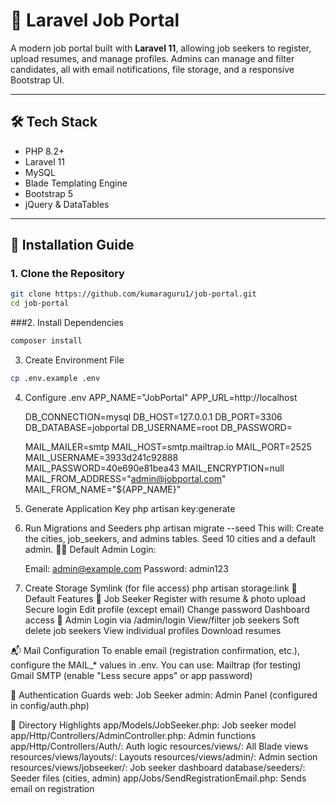# 💼 Laravel Job Portal

A modern job portal built with **Laravel 11**, allowing job seekers to register, upload resumes, and manage profiles. Admins can manage and filter candidates, all with email notifications, file storage, and a responsive Bootstrap UI.

---

## 🛠️ Tech Stack

- PHP 8.2+
- Laravel 11
- MySQL
- Blade Templating Engine
- Bootstrap 5
- jQuery & DataTables

---

## 🚀 Installation Guide

### 1. Clone the Repository

```bash
git clone https://github.com/kumaraguru1/job-portal.git
cd job-portal
```
###2. Install Dependencies
```bash
composer install
```
3. Create Environment File
```bash
cp .env.example .env
```
4. Configure .env
   APP_NAME="JobPortal"
   APP_URL=http://localhost

   DB_CONNECTION=mysql
   DB_HOST=127.0.0.1
   DB_PORT=3306
   DB_DATABASE=jobportal
   DB_USERNAME=root
   DB_PASSWORD=

   MAIL_MAILER=smtp
   MAIL_HOST=smtp.mailtrap.io
   MAIL_PORT=2525
   MAIL_USERNAME=3933d241c92888
   MAIL_PASSWORD=40e690e81bea43
   MAIL_ENCRYPTION=null
   MAIL_FROM_ADDRESS="admin@jobportal.com"
   MAIL_FROM_NAME="${APP_NAME}"
5. Generate Application Key
   php artisan key:generate
6. Run Migrations and Seeders
   php artisan migrate --seed
    This will:
        Create the cities, job_seekers, and admins tables.
        Seed 10 cities and a default admin.
🧑‍💼 Default Admin Login:

    Email: admin@example.com
    Password: admin123
7. Create Storage Symlink (for file access)
   php artisan storage:link
🧪 Default Features
👤 Job Seeker
    Register with resume & photo upload
    Secure login
    Edit profile (except email)
    Change password
    Dashboard access
🔐 Admin
    Login via /admin/login
    View/filter job seekers
    Soft delete job seekers
    View individual profiles
    Download resumes

📬 Mail Configuration
    To enable email (registration confirmation, etc.), configure the MAIL_* values in .env.
    You can use:
    Mailtrap (for testing)
    Gmail SMTP (enable "Less secure apps" or app password)

🔐 Authentication Guards
    web: Job Seeker 
    admin: Admin Panel (configured in config/auth.php)

📂 Directory Highlights
    app/Models/JobSeeker.php: Job seeker model
    app/Http/Controllers/AdminController.php: Admin functions
    app/Http/Controllers/Auth/: Auth logic
    resources/views/: All Blade views
    resources/views/layouts/: Layouts
    resources/views/admin/: Admin section
    resources/views/jobseeker/: Job seeker dashboard
    database/seeders/: Seeder files (cities, admin)
    app/Jobs/SendRegistrationEmail.php: Sends email on registration


